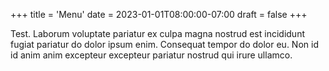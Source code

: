 +++
title = 'Menu'
date = 2023-01-01T08:00:00-07:00
draft = false
+++

Test. Laborum voluptate pariatur ex culpa magna nostrud est incididunt fugiat
pariatur do dolor ipsum enim. Consequat tempor do dolor eu. Non id id anim anim
excepteur excepteur pariatur nostrud qui irure ullamco.